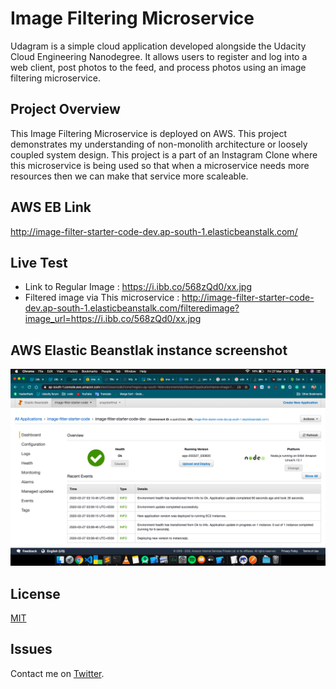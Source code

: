 # Image Filtering Microservice

Udagram is a simple cloud application developed alongside the Udacity Cloud Engineering Nanodegree. It allows users to register and log into a web client, post photos to the feed, and process photos using an image filtering microservice.


## Project Overview

This Image Filtering Microservice is deployed on AWS. This project demonstrates my understanding of non-monolith architecture or loosely coupled system design. This project is a part of an Instagram Clone where this microservice is being used so that when a microservice needs more resources then we can make that service more scaleable.


## AWS EB Link
http://image-filter-starter-code-dev.ap-south-1.elasticbeanstalk.com/

## Live Test
* Link to Regular Image : https://i.ibb.co/568zQd0/xx.jpg
* Filtered image via This microservice : http://image-filter-starter-code-dev.ap-south-1.elasticbeanstalk.com/filteredimage?image_url=https://i.ibb.co/568zQd0/xx.jpg

## AWS Elastic Beanstlak instance screenshot
![](deployment_screenshots/ss.png)


## License
[MIT](https://choosealicense.com/licenses/mit/)

## Issues
Contact me on [Twitter](https://twitter.com/harshsahu97).
